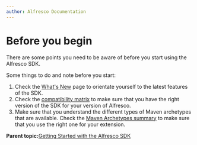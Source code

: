 ```yaml
---
author: Alfresco Documentation
---
```


# Before you begin

There are some points you need to be aware of before you start using the Alfresco SDK.

Some things to do and note before you start:

1.  Check the [What's New](alfresco-sdk-whats-new.md) page to orientate yourself to the latest features of the SDK.
2.  Check the [compatibility matrix](alfresco-sdk-compatibility.md) to make sure that you have the right version of the SDK for your version of Alfresco.
3.  Make sure that you understand the different types of Maven archetypes that are available. Check the [Maven Archetypes summary](alfresco-sdk-archetypes.md) to make sure that you use the right one for your extension.

**Parent topic:**[Getting Started with the Alfresco SDK](../concepts/alfresco-sdk-getting-started.md)

